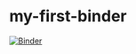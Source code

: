 # my-first-binder

[![Binder](https://mybinder.org/badge_logo.svg)](https://mybinder.org/v2/gh/alberttwong/my-first-binder/HEAD)
